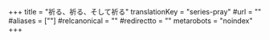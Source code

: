 +++
title = "祈る、祈る、そして祈る"
translationKey = "series-pray"
#url = ""
#aliases = [""]
#relcanonical = ""
#redirectto = ""
metarobots = "noindex"
+++

